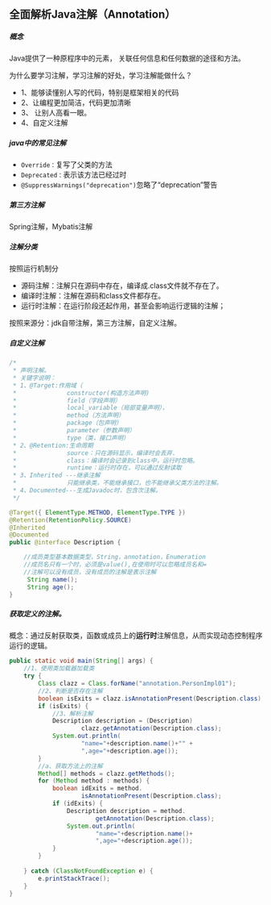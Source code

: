 ## 全面解析Java注解（Annotation）

##### 概念

Java提供了一种原程序中的元素， 关联任何信息和任何数据的途径和方法。

为什么要学习注解，学习注解的好处，学习注解能做什么？

- 1、能够读懂别人写的代码，特别是框架相关的代码
- 2、让编程更加简洁，代码更加清晰
- 3、 让别人高看一眼。
- 4、自定义注解

##### java中的常见注解

- `Override：`复写了父类的方法
- `Deprecated：`表示该方法已经过时
- `@SuppressWarnings("deprecation")`忽略了“deprecation”警告

##### 第三方注解

Spring注解，Mybatis注解

##### 注解分类

按照运行机制分

- 源码注解：注解只在源码中存在，编译成.class文件就不存在了。
- 编译时注解：注解在源码和class文件都存在。
- 运行时注解：在运行阶段还起作用，甚至会影响运行逻辑的注解；

按照来源分：jdk自带注解，第三方注解，自定义注解。

##### 自定义注解

```Java
/*
 * 声明注解。
 * 关键字说明：
 * 1、@Target:作用域（
 * 				constructor(构造方法声明)
 * 				field（字段声明）
 * 				local_variable（局部变量声明），
 * 				method（方法声明）
 * 				package（包声明）
 * 				parameter（参数声明）
 * 				type（类，接口声明）
 * 2、@Retention:生命周期
 * 				source：只在源码显示，编译时会丢弃.
 * 				class：编译时会记录到class中，运行时忽略。
 * 				runtime：运行时存在，可以通过反射读取
 * 3、Inherited ---继承注解
 *				只能继承类，不能继承接口，也不能继承父类方法的注解。	
 * 4、Documented---生成Javadoc时，包含次注解。
 */

@Target({ ElementType.METHOD, ElementType.TYPE })
@Retention(RetentionPolicy.SOURCE)
@Inherited
@Documented
public @interface Description {

	//成员类型基本数据类型，String，annotation，Enumeration
	//成员名只有一个时，必须是value(),在使用时可以忽略成员名和=
	//注解可以没有成员，没有成员的注解是表示注解  
	 String name(); 
	 String age();
}
```

##### 获取定义的注解。

概念：通过反射获取类，函数或成员上的**运行时**注解信息，从而实现动态控制程序运行的逻辑。

```Java
public static void main(String[] args) {
	//1、使用类加载器加载类
	try {
		Class clazz = Class.forName("annotation.PersonImpl01");
		//2、判断是否存在注解
		boolean isExits = clazz.isAnnotationPresent(Description.class);
		if (isExits) {
			//3、解析注解
			Description description = (Description) 
					clazz.getAnnotation(Description.class);
			System.out.println(
					"name="+description.name()+"" +
					",age="+description.age());
		}
		//a、获取方法上的注解
		Method[] methods = clazz.getMethods();
		for (Method method : methods) {
			boolean idExits = method.
					isAnnotationPresent(Description.class);
			if (idExits) {
				Description description = method.
						getAnnotation(Description.class);
				System.out.println(
						"name="+description.name()+
						",age="+description.age());
			}
		}
		
	} catch (ClassNotFoundException e) {
		e.printStackTrace();
	}
}
```

